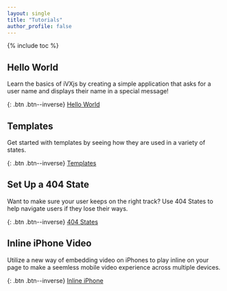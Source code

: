 ```yaml
---
layout: single
title: "Tutorials"
author_profile: false
---
```


{% include toc %}

## Hello World

Learn the basics of iVXjs by creating a simple application that 
asks for a user name and displays their name in a special message!

{: .btn .btn--inverse}
[Hello World](developer/tutorial.hello-world)

## Templates

Get started with templates by seeing how they are used in 
a variety of states.

{: .btn .btn--inverse}
[Templates](developer/tutorial.templates)

## Set Up a 404 State

Want to make sure your user keeps on the right track? Use 404 States
to help navigate users if they lose their ways.

{: .btn .btn--inverse}
[404 States](developer/tutorial.set-up-a-404-state)


## Inline iPhone Video

Utilize a new way of embedding video on iPhones to play inline 
on your page to make a seemless mobile video experience across 
multiple devices.

{: .btn .btn--inverse}
[Inline iPhone](developer/tutorial.video.iphone-inline)
